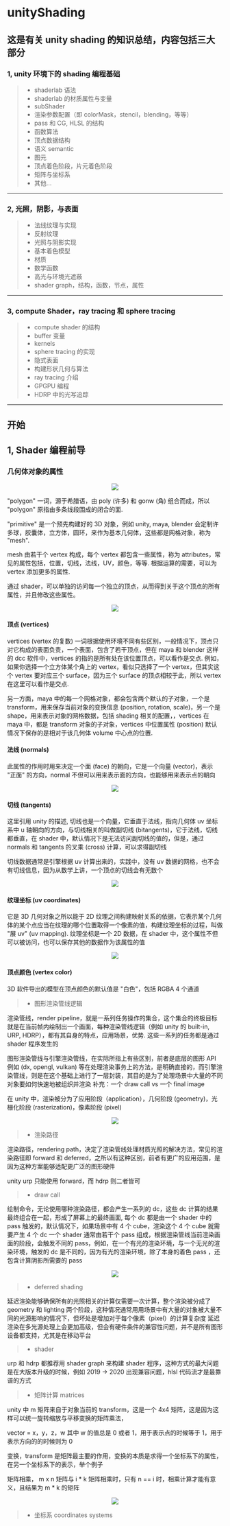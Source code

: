 # unityShading

## 这是有关 unity shading 的知识总结，内容包括三大部分
### 1, unity 环境下的 shading 编程基础
>* shaderlab 语法
>* shaderlab 的材质属性与变量
>* subShader
>* 渲染参数配置（即 colorMask，stencil，blending，等等）
>* pass 和 CG, HLSL 的结构
>* 函数算法
>* 顶点数据结构
>* 语义 semantic
>* 图元
>* 顶点着色阶段，片元着色阶段
>* 矩阵与坐标系
>* 其他...
---
### 2, 光照，阴影，与表面
>* 法线纹理与实现
>* 反射纹理
>* 光照与阴影实现
>* 基本着色模型
>* 材质
>* 数学函数
>* 高光与环境光遮蔽
>* shader graph，结构，函数，节点，属性
---
### 3, compute Shader，ray tracing 和 sphere tracing
>* compute shader 的结构
>* buffer 变量
>* kernels
>* sphere tracing 的实现
>* 隐式表面
>* 构建形状几何与算法
>* ray tracing 介绍
>* GPGPU 编程
>* HDRP 中的光写追踪
---
## 开始

## 1, Shader 编程前导
### 几何体对象的属性

<div align=center>
<img src="Imgs/01.png"/>
</div>

"polygon" 一词，源于希腊语，由 poly (许多) 和 gonw (角) 组合而成，所以 "polygon" 原指由多条线段围成的闭合的面.

"primitive" 是一个预先构建好的 3D 对象，例如 unity, maya, blender 会定制许多球，胶囊体，立方体，圆环，来作为基本几何体，这些都是网格对象，称为 "mesh".

mesh 由若干个 vertex 构成，每个 vertex 都包含一些属性，称为 attributes，常见的属性包括，位置，切线，法线，UV，颜色，等等. 根据运算的需要，可以为 vertex 添加更多的属性.

通过 shader，可以单独的访问每一个独立的顶点，从而得到关于这个顶点的所有属性，并且修改这些属性。

<div align=center>
<img src="Imgs/02.png"/>
</div>

#### 顶点 (vertices)

vertices (vertex 的复数) 一词根据使用环境不同有些区别，一般情况下，顶点只对它构成的表面负责，一个表面，包含了若干顶点，但在 maya 和 blender 这样的 dcc 软件中，vertices 的指的是所有处在该位置顶点，可以看作是交点. 例如，如果你选择一个立方体某个角上的 vertex，看似只选择了一个 vertex，但其实这个 vertex 要对应三个 surface，因为三个 surface 的顶点相较于此，所以 vertex 在这里可以看作是交点.

另一方面，maya 中的每一个网格对象，都会包含两个默认的子对象，一个是 transform，用来保存当前对象的变换信息 (position, rotation, scale)，另一个是 shape，用来表示对象的网格数据，包括 shading 相关的配置，，vertices 在 maya 中，都是 transform 对象的子对象，vertices 中位置属性 (position) 默认情况下保存的是相对于该几何体 volume 中心点的位置.

#### 法线 (normals)

此属性的作用时用来决定一个面 (face) 的朝向，它是一个向量 (vector)，表示 "正面" 的方向，normal 不但可以用来表示面的方向，也能够用来表示点的朝向

<div align=center>
<img src="Imgs/03.png"/>
</div>

#### 切线 (tangents)

这里引用 unity 的描述, 切线也是一个向量，它垂直于法线，指向几何体 uv 坐标系中 u 轴朝向的方向，与切线相关的叫做副切线 (bitangents)，它于法线，切线都垂直，在 shader 中，默认情况下是无法访问副切线的值的，但是，通过 normals 和 tangents 的叉乘 (cross) 计算，可以求得副切线

切线数据通常是引擎根据 uv 计算出来的，实践中，没有 uv 数据的网格，也不会有切线信息，因为从数学上讲，一个顶点的切线会有无数个

<div align=center>
<img src="Imgs/04.png"/>
</div>

#### 纹理坐标 (uv coordinates)

它是 3D 几何对象之所以能于 2D 纹理之间构建映射关系的依据，它表示某个几何体的某个点应当在纹理的哪个位置取得一个像素的值，构建纹理坐标的过程，叫做 "展 uv" (uv mapping).  纹理坐标是一个 2D 数据，在 shader 中，这个属性不但可以被访问，也可以保存其他的数据作为该属性的值

<div align=center>
<img src="Imgs/05.png"/>
</div>

#### 顶点颜色 (vertex color)

3D 软件导出的模型在顶点颜色的默认值是 "白色"，包括 RGBA 4 个通道

>* 图形渲染管线逻辑

渲染管线，render pipeline，就是一系列任务操作的集合，这个集合的终极目标就是在当前帧内绘制出一个画面，每种渲染管线逻辑（例如 unity 的 built-in, URP, HDRP），都有其自身的特点，应用场景，优势. 这些一系列的任务都是通过 shader 程序发生的

图形渲染管线与引擎渲染管线，在实际所指上有些区别，前者是底层的图形 API 例如 (dx, opengl, vulkan) 等在处理渲染事务上的方法，是明确直接的，而引擎渲染管线，则是在这个基础上进行了一层封装，其目的是为了处理场景中大量的不同对象要如何快速地被组织并渲染
补充：一个 draw call vs 一个 final image

在 unity 中，渲染被分为了应用阶段（application），几何阶段 (geometry)，光栅化阶段 (rasterization)，像素阶段 (pixel)

<div align=center>
<img src="Imgs/06.png"/>
</div>

>* 渲染路径

渲染路径，rendering path，决定了渲染管线处理材质光照的解决方法，常见的渲染路径即 forward 和 deferred，之所以有这种区别，前者有更广的应用范围，是因为这种方案能够适配更广泛的图形硬件

unity urp 只能使用 forward，而 hdrp 则二者皆可

>* draw call

绘制命令，无论使用哪种渲染路径，都会产生一系列的 dc，这些 dc 计算的结果最终组合在一起，形成了屏幕上的最终画面, 每个 dc 都是由一个 shader 中的 pass 触发的，默认情况下，如果场景中有 4 个 cube，渲染这个 4 个 cube 就需要产生 4 个 dc
一个 shader 通常由若干个 pass 组成，根据渲染管线当前渲染画面的阶段，会触发不同的 pass，例如，在一个有光的渲染环境，与一个无光的渲染环境，触发的 dc 是不同的，因为有光的渲染环境，除了本身的着色 pass ，还包含计算阴影所需要的 pass

<div align=center>
<img src="Imgs/07.png"/>
</div>

>* deferred shading

延迟渲染能够确保所有的光照相关的计算仅需要一次计算，整个渲染被分成了 geometry 和 lighting 两个阶段，这种情况通常用用场景中有大量的对象被大量不同的光源影响的情况下，但坏处是增加对于每个像素（pixel）的计算复杂度
延迟渲染在多光源处理上会更加高级，但会有硬件条件的兼容性问题，并不是所有图形设备都支持，尤其是在移动平台

>* shader

urp 和 hdrp 都推荐用 shader graph 来构建 shader 程序，这种方式的最大问题是在大版本升级的时候，例如 2019 -> 2020 出现兼容问题，hlsl 代码流才是最靠谱的方式

>* 矩阵计算 matrices

unity 中 m 矩阵来自于对象当前的 transform，这是一个 4x4 矩阵，这是因为这样可以统一旋转缩放与平移变换的矩阵乘法，

vector = x，y，z，w 其中 w 的值总是 0 或者 1，用于表示点的时候等于 1，用于表示方向的的时候则为 0

变换，transform 是矩阵最主要的作用，变换的本质是求得一个坐标系下的属性，在另一个坐标系下的表示，举个例子



矩阵相乘， m x n 矩阵与 i * k 矩阵相乘时，只有 n == i 时，相乘计算才能有意义，且结果为 m * k 的矩阵

<div align=center>
<img src="Imgs/08.png"/>
</div>


>* 坐标系 coordinates systems


